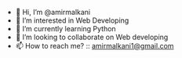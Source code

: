 - 👋 Hi, I’m @amirmalkani
- 👀 I’m interested in Web Developing
- 🌱 I’m currently learning Python
- 💞️ I’m looking to collaborate on Web developing
- 📫 How to reach me? :: amirmalkani1@gmail.com

<!---
amirmalkani/amirmalkani is a ✨ special ✨ repository because its `README.md` (this file) appears on your GitHub profile.
You can click the Preview link to take a look at your changes.
--->
